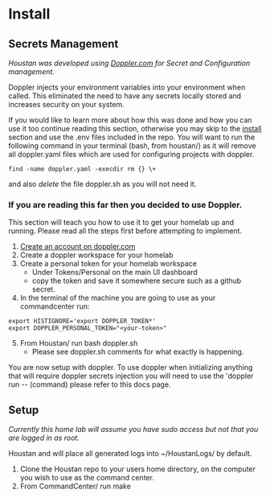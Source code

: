 # Install

## Secrets Management

  *Houstan was developed using [Doppler.com](https://docs.doppler.com/docs/getting-started) for Secret and Configuration management.*

Doppler injects your environment variables into your environment when called. This eliminated the need to have any secrets locally stored and increases security on your system.

If you would like to learn more about how this was done and how you can use it too continue reading this section, otherwise you may skip to the [install](#install) section and use the .env files included in the repo. You will want to run the following command in your terminal (bash, from houstan/) as it will remove all doppler.yaml files which are used for configuring projects with doppler.

`find -name doppler.yaml -execdir rm {} \+`

and also *delete* the file doppler.sh as you will not need it.

### If you are reading this far then you decided to use Doppler.  

This section will teach you how to use it to get your homelab up and running. Please read all the steps first before attempting to implement.

   1. [Create an account on doppler.com](https://dashboard.doppler.com/register)
   2. Create a doppler workspace for your homelab
   3. Create a personal token for your homelab workspace
      - Under Tokens/Personal on the main UI dashboard
      - copy the token and save it somewhere secure such as a github secret.
1. In the terminal of the machine you are going to use as your commandcenter run: 

```
export HISTIGNORE='export DOPPLER_TOKEN*'
export DOPPLER_PERSONAL_TOKEN="<your-token>"
```

   5. From Houstan/ run bash doppler.sh
      - Please see doppler.sh comments for what exactly is happening.

You are now setup with doppler. To use doppler when initializing anything that will require doppler secrets injection you will need to use the 'doppler run -- (command) please refer to this docs page.

## Setup

*Currently this home lab will assume you have sudo access but not that you are logged in as root.*

Houstan and will place all generated logs into ~/HoustanLogs/ by default.

1. Clone the Houstan repo to your users home directory, on the computer you wish to use as the command center.
2. From CommandCenter/ run make